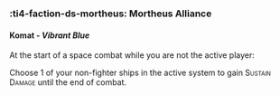 ### :ti4-faction-ds-mortheus: **Mortheus Alliance**

####  Komat - _Vibrant Blue_

At the start of a space combat while you are not the active player:

Choose 1 of your non-fighter ships in the active system to gain <span style="font-variant:small-caps;">Sustain Damage</span> until the end of combat.
